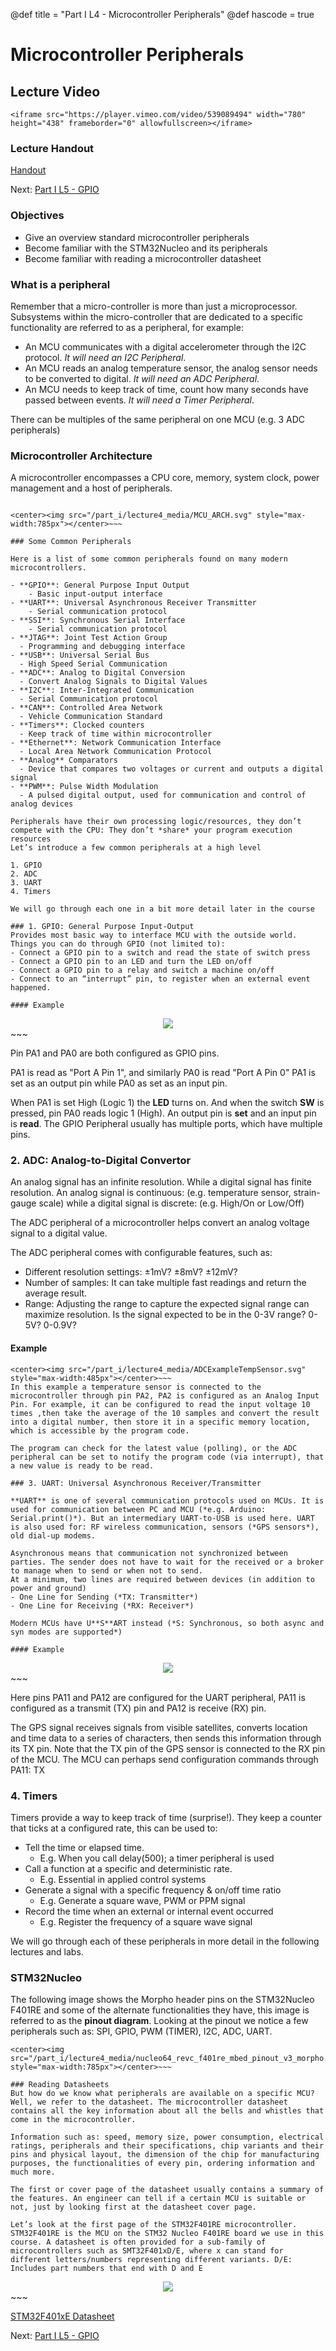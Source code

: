 @def title = "Part I L4 - Microcontroller Peripherals"
@def hascode = true

# Microcontroller Peripherals

## Lecture Video
~~~
<iframe src="https://player.vimeo.com/video/539089494" width="780" height="438" frameborder="0" allowfullscreen></iframe>
~~~

### Lecture Handout
[Handout](/part_i/ME319_-_Mechatronics_-_Part_I_Lecture_4_Microcontroller_Peripherals.pdf)

Next: [Part I L5 - GPIO](../lecture5/)  

### Objectives
- Give an overview standard microcontroller peripherals
- Become familiar with the STM32Nucleo and its peripherals
- Become familiar with reading a microcontroller datasheet

### What is a peripheral
Remember that a micro-controller is more than just a microprocessor. Subsystems within the micro-controller that are dedicated to a specific functionality are referred to as a peripheral, for example:
- An MCU communicates with a digital accelerometer through the I2C protocol. *It will need an I2C Peripheral*.
- An MCU reads an analog temperature sensor, the analog sensor needs to be converted to digital. *It will need an ADC Peripheral*.
- An MCU needs to keep track of time, count how many seconds have passed between events. *It will need a Timer Peripheral*.

There can be multiples of the same peripheral on one MCU (e.g. 3 ADC peripherals)


### Microcontroller Architecture

A microcontroller encompasses a CPU core, memory, system clock, power management and a host of peripherals.
~~~

<center><img src="/part_i/lecture4_media/MCU_ARCH.svg" style="max-width:785px"></center>~~~

### Some Common Peripherals

Here is a list of some common peripherals found on many modern microcontrollers.

- **GPIO**: General Purpose Input Output
    - Basic input-output interface 
- **UART**: Universal Asynchronous Receiver Transmitter
    - Serial communication protocol
- **SSI**: Synchronous Serial Interface
    - Serial communication protocol
- **JTAG**: Joint Test Action Group
  - Programming and debugging interface
- **USB**: Universal Serial Bus
  - High Speed Serial Communication
- **ADC**: Analog to Digital Conversion
  - Convert Analog Signals to Digital Values
- **I2C**: Inter-Integrated Communication
  - Serial Communication protocol
- **CAN**: Controlled Area Network
  - Vehicle Communication Standard
- **Timers**: Clocked counters
  - Keep track of time within microcontroller
- **Ethernet**: Network Communication Interface
  - Local Area Network Communication Protocol
- **Analog** Comparators
  - Device that compares two voltages or current and outputs a digital signal
- **PWM**: Pulse Width Modulation
  - A pulsed digital output, used for communication and control of analog devices

Peripherals have their own processing logic/resources, they don’t compete with the CPU: They don’t *share* your program execution resources
Let’s introduce a few common peripherals at a high level

1. GPIO
2. ADC
3. UART
4. Timers

We will go through each one in a bit more detail later in the course

### 1. GPIO: General Purpose Input-Output
Provides most basic way to interface MCU with the outside world.
Things you can do through GPIO (not limited to):
- Connect a GPIO pin to a switch and read the state of switch press
- Connect a GPIO pin to an LED and turn the LED on/off
- Connect a GPIO pin to a relay and switch a machine on/off
- Connect to an “interrupt” pin, to register when an external event happened.

#### Example

~~~
<center><img src="/part_i/lecture4_media/GPIOExampleLEDSwitch.svg" style="max-width:425px"></center>~~~

Pin PA1 and PA0 are both configured as GPIO pins. 

PA1 is read as "Port A Pin 1", and similarly PA0 is read "Port A Pin 0"
PA1 is set as an output pin while PA0 as set as an input pin.

When PA1 is set High (Logic 1) the **LED** turns on. And when the switch **SW** is pressed, pin PA0 reads logic 1 (High). An output pin is **set** and an input pin is **read**.
The GPIO Peripheral usually has multiple ports, which have multiple pins.

### 2. ADC: Analog-to-Digital Convertor
An analog signal has an infinite resolution. While a digital signal has finite resolution. An analog signal is continuous: (e.g. temperature sensor, strain-gauge scale) while a digital signal is discrete: (e.g. High/On or Low/Off)

The ADC peripheral of a microcontroller helps convert an analog voltage signal to a digital value. 

The ADC peripheral comes with configurable features, such as:
- Different resolution settings: ±1mV? ±8mV? ±12mV?
- Number of samples: It can take multiple fast readings and return the average result.
- Range: Adjusting the range to capture the expected signal range can maximize resolution. Is the signal expected to be in the 0-3V range? 0-5V? 0-0.9V? 

#### Example
~~~
<center><img src="/part_i/lecture4_media/ADCExampleTempSensor.svg" style="max-width:485px"></center>~~~
In this example a temperature sensor is connected to the microcontroller through pin PA2, PA2 is configured as an Analog Input Pin. For example, it can be configured to read the input voltage 10 times ,then take the average of the 10 samples and convert the result into a digital number, then store it in a specific memory location, which is accessible by the program code.

The program can check for the latest value (polling), or the ADC peripheral can be set to notify the program code (via interrupt), that a new value is ready to be read.  

### 3. UART: Universal Asynchronous Receiver/Transmitter

**UART** is one of several communication protocols used on MCUs. It is used for communication between PC and MCU (*e.g. Arduino: Serial.print()*). But an intermediary UART-to-USB is used here. UART is also used for: RF wireless communication, sensors (*GPS sensors*), old dial-up modems.

Asynchronous means that communication not synchronized between parties. The sender does not have to wait for the received or a broker to manage when to send or when not to send. 
At a minimum, two lines are required between devices (in addition to power and ground)
- One Line for Sending (*TX: Transmitter*)
- One Line for Receiving (*RX: Receiver*)

Modern MCUs have U**S**ART instead (*S: Synchronous, so both async and syn modes are supported*)

#### Example
~~~
<center><img src="/part_i/lecture4_media/UARTExampleGPS.svg" style="max-width:585px"></center>~~~

Here pins PA11 and PA12 are configured for the UART peripheral, PA11 is configured as a transmit (TX) pin and PA12 is receive (RX) pin.

The GPS signal receives signals from visible satellites, converts location and time data to a series of characters, then sends this information through its TX pin. Note that the TX pin of the GPS sensor is connected to the RX pin of the MCU. The MCU can perhaps send configuration commands through PA11: TX 

### 4. Timers
Timers provide a way to keep track of time (surprise!). They keep a counter that ticks at a configured rate, this can be used to:
- Tell the time or elapsed time.
  - E.g. When you call delay(500); a timer peripheral is used
- Call a function at a specific and deterministic rate.
  - E.g. Essential in applied control systems
- Generate a signal with a specific frequency & on/off time ratio
  - E.g. Generate a square wave, PWM or PPM signal
- Record the time when an external or internal event occurred 
  - E.g. Register the frequency of a square wave signal


We will go through each of these peripherals in more detail in the following lectures and labs.

### STM32Nucleo

The following image shows the Morpho header pins on the STM32Nucleo F401RE and some of the alternate functionalities they have, this image is referred to as the **pinout diagram**. Looking at the pinout we notice a few peripherals such as: SPI, GPIO, PWM (TIMER), I2C, ADC, UART.
~~~
<center><img src="/part_i/lecture4_media/nucleo64_revc_f401re_mbed_pinout_v3_morpho.png" style="max-width:785px"></center>~~~

### Reading Datasheets
But how do we know what peripherals are available on a specific MCU?
Well, we refer to the datasheet. The microcontroller datasheet contains all the key information about all the bells and whistles that come in the microcontroller. 

Information such as: speed, memory size, power consumption, electrical ratings, peripherals and their specifications, chip variants and their pins and physical layout, the dimension of the chip for manufacturing purposes, the functionalities of every pin, ordering information and much more.

The first or cover page of the datasheet usually contains a summary of the features. An engineer can tell if a certain MCU is suitable or not, just by looking first at the datasheet cover page. 

Let’s look at the first page of the STM32F401RE microcontroller. STM32F401RE is the MCU on the STM32 Nucleo F401RE board we use in this course. A datasheet is often provided for a sub-family of microcontrollers such as SMT32F401xD/E, where x can stand for different letters/numbers representing different variants. D/E: Includes part numbers that end with D and E

~~~
<center><img src="/part_i/lecture4_media/STM32F401RE_Datasheet_Page1.svg" style="max-width:785px"></center>~~~

[STM32F401xE Datasheet](/assets/reference_docs/REF01_STM32F401RE_DATASHEET.pdf)

Next: [Part I L5 - GPIO](../lecture5/)  